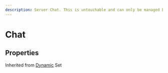 ```yaml
---
description: Server Chat. This is untouchable and can only be managed by BrickCore scripts.
---
```


# Chat

## Properties

Inherited from [Dynamic](https://docs.brickverse.co/bricklua-lua-references-manual/dymanic) Set
